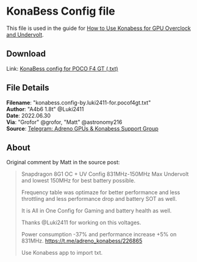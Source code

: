 # KonaBess Config file
This file is used in the guide for [How to Use Konabess for GPU Overclock and Undervolt](../../how-to-optimize-battery.md#gpu-overclock-and-undervolt).

## Download
Link: [KonaBess config for POCO F4 GT (.txt)](files/konabess.config-by.luki2411-for.pocof4gt.txt)

## File Details
**Filename**: "konabess.config-by.luki2411-for.pocof4gt.txt"  
**Author**: "A4b6 1.8t" @Luki2411  
**Date**: 2022.06.30  
**Via**: "Grofor" @grofor, "Matt" @astronomy216  
**Source**: [Telegram: Adreno GPUs & Konabess Support Group](https://t.me/adreno_konabess/233940)

## About
Original comment by Matt in the source post:
> Snapdragon 8G1 OC + UV Config 831MHz-150MHz Max Undervolt  and lowest 150MHz for best battery possible.
> 
> Frequency table was optimaze for better performance and less throttling and less performance drop and battery SOT as well.
> 
> It is All in One Config for Gaming and battery health as well.
> 
> Thanks @Luki2411  for working  on this voltages.
> 
> Power consumption -37% and performance increase +5% on 831MHz.
> https://t.me/adreno_konabess/226865
> 
> Use Konabess app to import txt.